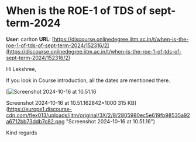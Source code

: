 # When is the ROE-1 of TDS of sept-term-2024

**User**: carlton
**URL**: [https://discourse.onlinedegree.iitm.ac.in/t/when-is-the-roe-1-of-tds-of-sept-term-2024/152316/2](https://discourse.onlinedegree.iitm.ac.in/t/when-is-the-roe-1-of-tds-of-sept-term-2024/152316/2)

Hi Lekshree,

If you look in Course introduction, all the dates are mentioned there.

[![Screenshot 2024-10-16 at 10.51.16](https://europe1.discourse-cdn.com/flex013/uploads/iitm/optimized/3X/2/8/2805980ec5e619fb98535a92a6712bb73ddb7c82_2_690x242.png)

Screenshot 2024-10-16 at 10.51.162842×1000 315 KB](https://europe1.discourse-cdn.com/flex013/uploads/iitm/original/3X/2/8/2805980ec5e619fb98535a92a6712bb73ddb7c82.png "Screenshot 2024-10-16 at 10.51.16")

Kind regards
